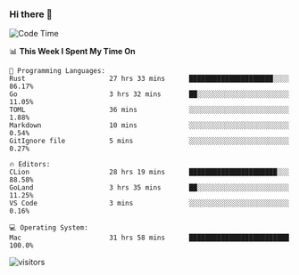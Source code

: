 ### Hi there 👋

<!--
**CrazyCollin/crazycollin** is a ✨ _special_ ✨ repository because its `README.md` (this file) appears on your GitHub profile.

Here are some ideas to get you started:

- 🔭 I’m currently working on ...
- 🌱 I’m currently learning ...
- 👯 I’m looking to collaborate on ...
- 🤔 I’m looking for help with ...
- 💬 Ask me about ...
- 📫 How to reach me: ...
- 😄 Pronouns: ...
- ⚡ Fun fact: ...
-->

<!--START_SECTION:waka-->
![Code Time](http://img.shields.io/badge/Code%20Time-73%20hrs%2043%20mins-blue)

📊 **This Week I Spent My Time On** 

```text
💬 Programming Languages: 
Rust                     27 hrs 33 mins      █████████████████████░░░░   86.17% 
Go                       3 hrs 32 mins       ██░░░░░░░░░░░░░░░░░░░░░░░   11.05% 
TOML                     36 mins             ░░░░░░░░░░░░░░░░░░░░░░░░░   1.88% 
Markdown                 10 mins             ░░░░░░░░░░░░░░░░░░░░░░░░░   0.54% 
GitIgnore file           5 mins              ░░░░░░░░░░░░░░░░░░░░░░░░░   0.27%

🔥 Editors: 
CLion                    28 hrs 19 mins      ██████████████████████░░░   88.58% 
GoLand                   3 hrs 35 mins       ██░░░░░░░░░░░░░░░░░░░░░░░   11.25% 
VS Code                  3 mins              ░░░░░░░░░░░░░░░░░░░░░░░░░   0.16%

💻 Operating System: 
Mac                      31 hrs 58 mins      █████████████████████████   100.0%

```


<!--END_SECTION:waka-->


![visitors](https://visitor-badge.glitch.me/badge?page_id=crazycollin.crazycollin&left_color=green&right_color=red)
